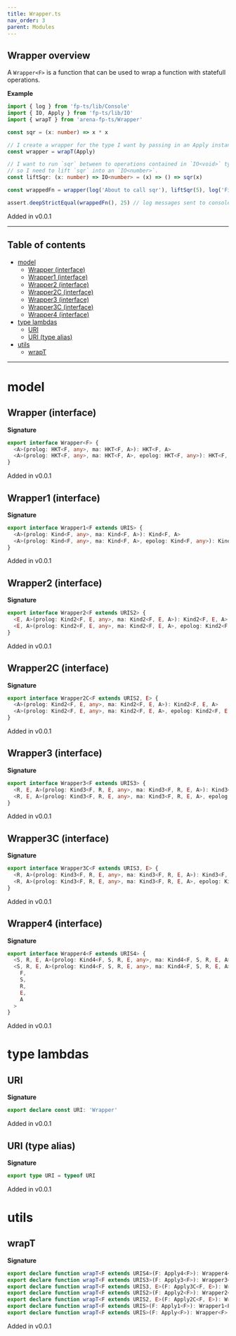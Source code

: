 ```yaml
---
title: Wrapper.ts
nav_order: 3
parent: Modules
---
```


## Wrapper overview

A `Wrapper<F>` is a function that can be used to wrap a function with
statefull operations.

**Example**

```ts
import { log } from 'fp-ts/lib/Console'
import { IO, Apply } from 'fp-ts/lib/IO'
import { wrapT } from 'arena-fp-ts/Wrapper'

const sqr = (x: number) => x * x

// I create a wrapper for the type I want by passing in an Apply instance
const wrapper = wrapT(Apply)

// I want to run `sqr` between to operations contained in `IO<void>` types,
// so I need to lift `sqr` into an `IO<number>`.
const liftSqr: (x: number) => IO<number> = (x) => () => sqr(x)

const wrappedFn = wrapper(log('About to call sqr'), liftSqr(5), log('Finished sqr'))

assert.deepStrictEqual(wrappedFn(), 25) // log messages sent to console
```

Added in v0.0.1

---

<h2 class="text-delta">Table of contents</h2>

- [model](#model)
  - [Wrapper (interface)](#wrapper-interface)
  - [Wrapper1 (interface)](#wrapper1-interface)
  - [Wrapper2 (interface)](#wrapper2-interface)
  - [Wrapper2C (interface)](#wrapper2c-interface)
  - [Wrapper3 (interface)](#wrapper3-interface)
  - [Wrapper3C (interface)](#wrapper3c-interface)
  - [Wrapper4 (interface)](#wrapper4-interface)
- [type lambdas](#type-lambdas)
  - [URI](#uri)
  - [URI (type alias)](#uri-type-alias)
- [utils](#utils)
  - [wrapT](#wrapt)

---

# model

## Wrapper (interface)

**Signature**

```ts
export interface Wrapper<F> {
  <A>(prolog: HKT<F, any>, ma: HKT<F, A>): HKT<F, A>
  <A>(prolog: HKT<F, any>, ma: HKT<F, A>, epolog: HKT<F, any>): HKT<F, A>
}
```

Added in v0.0.1

## Wrapper1 (interface)

**Signature**

```ts
export interface Wrapper1<F extends URIS> {
  <A>(prolog: Kind<F, any>, ma: Kind<F, A>): Kind<F, A>
  <A>(prolog: Kind<F, any>, ma: Kind<F, A>, epolog: Kind<F, any>): Kind<F, A>
}
```

Added in v0.0.1

## Wrapper2 (interface)

**Signature**

```ts
export interface Wrapper2<F extends URIS2> {
  <E, A>(prolog: Kind2<F, E, any>, ma: Kind2<F, E, A>): Kind2<F, E, A>
  <E, A>(prolog: Kind2<F, E, any>, ma: Kind2<F, E, A>, epolog: Kind2<F, E, any>): Kind2<F, E, A>
}
```

Added in v0.0.1

## Wrapper2C (interface)

**Signature**

```ts
export interface Wrapper2C<F extends URIS2, E> {
  <A>(prolog: Kind2<F, E, any>, ma: Kind2<F, E, A>): Kind2<F, E, A>
  <A>(prolog: Kind2<F, E, any>, ma: Kind2<F, E, A>, epolog: Kind2<F, E, any>): Kind2<F, E, A>
}
```

Added in v0.0.1

## Wrapper3 (interface)

**Signature**

```ts
export interface Wrapper3<F extends URIS3> {
  <R, E, A>(prolog: Kind3<F, R, E, any>, ma: Kind3<F, R, E, A>): Kind3<F, R, E, A>
  <R, E, A>(prolog: Kind3<F, R, E, any>, ma: Kind3<F, R, E, A>, epolog: Kind3<F, R, E, any>): Kind3<F, R, E, A>
}
```

Added in v0.0.1

## Wrapper3C (interface)

**Signature**

```ts
export interface Wrapper3C<F extends URIS3, E> {
  <R, A>(prolog: Kind3<F, R, E, any>, ma: Kind3<F, R, E, A>): Kind3<F, R, E, A>
  <R, A>(prolog: Kind3<F, R, E, any>, ma: Kind3<F, R, E, A>, epolog: Kind3<F, R, E, any>): Kind3<F, R, E, A>
}
```

Added in v0.0.1

## Wrapper4 (interface)

**Signature**

```ts
export interface Wrapper4<F extends URIS4> {
  <S, R, E, A>(prolog: Kind4<F, S, R, E, any>, ma: Kind4<F, S, R, E, A>): Kind4<F, S, R, E, A>
  <S, R, E, A>(prolog: Kind4<F, S, R, E, any>, ma: Kind4<F, S, R, E, A>, epolog: Kind4<F, S, R, E, any>): Kind4<
    F,
    S,
    R,
    E,
    A
  >
}
```

Added in v0.0.1

# type lambdas

## URI

**Signature**

```ts
export declare const URI: 'Wrapper'
```

Added in v0.0.1

## URI (type alias)

**Signature**

```ts
export type URI = typeof URI
```

Added in v0.0.1

# utils

## wrapT

**Signature**

```ts
export declare function wrapT<F extends URIS4>(F: Apply4<F>): Wrapper4<F>
export declare function wrapT<F extends URIS3>(F: Apply3<F>): Wrapper3<F>
export declare function wrapT<F extends URIS3, E>(F: Apply3C<F, E>): Wrapper3C<F, E>
export declare function wrapT<F extends URIS2>(F: Apply2<F>): Wrapper2<F>
export declare function wrapT<F extends URIS2, E>(F: Apply2C<F, E>): Wrapper2C<F, E>
export declare function wrapT<F extends URIS>(F: Apply1<F>): Wrapper1<F>
export declare function wrapT<F extends URIS>(F: Apply<F>): Wrapper<F>
```

Added in v0.0.1

